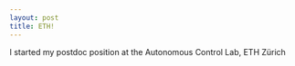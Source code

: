 ```yaml
---
layout: post
title: ETH!
---
```


I started my postdoc position at the Autonomous Control Lab, ETH Zürich<!--more-->